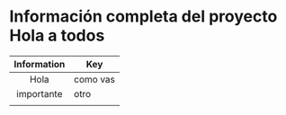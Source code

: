 # Información completa del proyecto Hola a todos


| Information | Key      |
|:-----------:| -------- |
|    Hola     | como vas |
| importante  | otro     |
|             |          |
